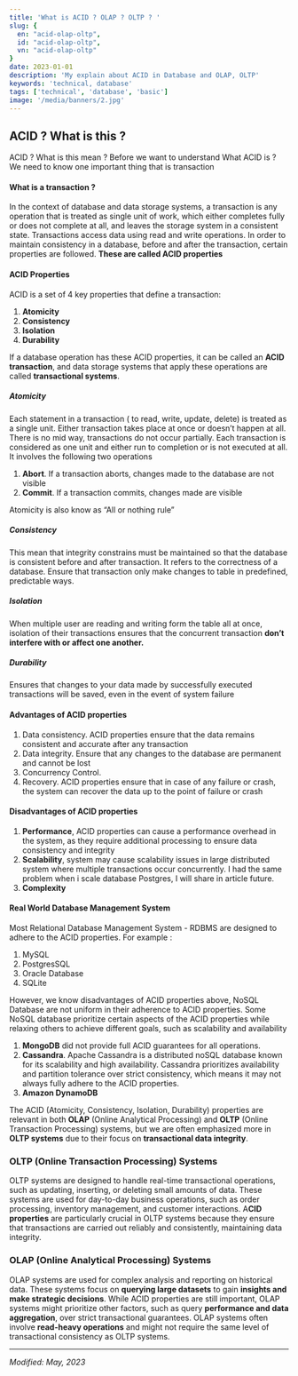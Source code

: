 ```yaml
---
title: 'What is ACID ? OLAP ? OLTP ? '
slug: {
  en: "acid-olap-oltp",
  id: "acid-olap-oltp",
  vn: "acid-olap-oltp"
}
date: 2023-01-01
description: 'My explain about ACID in Database and OLAP, OLTP'
keywords: 'technical, database'
tags: ['technical', 'database', 'basic']
image: '/media/banners/2.jpg'
---
```

## ACID ? What is this ?

ACID ? What is this mean ? Before we want to understand What ACID is ? We need to know one important thing that is transaction

#### What is a transaction ?

In the context of database and data storage systems, a transaction is any operation that is treated as single unit of work, which either completes fully or does not complete at all, and leaves the storage system in a consistent state. Transactions access data using read and write operations. In order to maintain consistency in a database, before and after the transaction, certain properties are followed. **These are called ACID properties**

#### ACID Properties

ACID is a set of 4 key properties that define a transaction:

1. **Atomicity**
2. **Consistency**
3. **Isolation**
4. **Durability**

If a database operation has these ACID properties, it can be called an **ACID transaction**, and data storage systems that apply these operations are called **transactional systems**.

##### Atomicity

Each statement in a transaction ( to read, write, update, delete) is treated as a single unit. Either transaction takes place at once or doesn’t happen at all. There is no mid way, transactions do not occur partially. Each transaction is considered as one unit and either run to completion or is not executed at all. It involves the following two operations

1. **Abort**. If a transaction aborts, changes made to the database are not visible
2. **Commit**. If a transaction commits, changes made are visible

Atomicity is also know as “All or nothing rule”

##### Consistency

This mean that integrity constrains must be maintained so that the database is consistent before and after transaction. It refers to the correctness of a database. Ensure that transaction only make changes to table in predefined, predictable ways.

##### Isolation

When multiple user are reading and writing form the table all at once, isolation of their transactions ensures that the concurrent transaction **don’t interfere with or affect one another.**

##### Durability

Ensures that changes to your data made by successfully executed transactions will be saved, even in the event of system failure

#### Advantages of ACID properties

1. Data consistency. ACID properties ensure that the data remains consistent and accurate after any transaction
2. Data integrity. Ensure that any changes to the database are permanent and cannot be lost
3. Concurrency Control.
4. Recovery. ACID properties ensure that in case of any failure or crash, the system can recover the data up to the point of failure or crash

#### Disadvantages of ACID properties

1. **Performance**, ACID properties can cause a performance overhead in the system, as they require additional processing to ensure data consistency and integrity
2. **Scalability**, system may cause scalability issues in large distributed system where multiple transactions occur concurrently. I had the same problem when i scale database Postgres, I will share in article future.
3. **Complexity**

#### Real World Database Management System

Most Relational Database Management System - RDBMS are designed to adhere to the ACID properties. For example :

1. MySQL
2. PostgresSQL
3. Oracle Database
4. SQLite

However, we know disadvantages of ACID properties above, NoSQL Database are not uniform in their adherence to ACID properties. Some NoSQL database prioritize certain aspects of the ACID properties while relaxing others to achieve different goals, such as scalability and availability

1. **MongoDB** did not provide full ACID guarantees for all operations.
2. **Cassandra**. Apache Cassandra is a distributed noSQL database known for its scalability and high availability. Cassandra prioritizes availability and partition tolerance over strict consistency, which means it may not always fully adhere to the ACID properties.
3. **Amazon DynamoDB**

The ACID (Atomicity, Consistency, Isolation, Durability) properties are relevant in both **OLAP** (Online Analytical Processing) and **OLTP** (Online Transaction Processing) systems, but we are often emphasized more in **OLTP systems** due to their focus on **transactional data integrity**.

### OLTP (Online Transaction Processing) Systems

OLTP systems are designed to handle real-time transactional operations, such as updating, inserting, or deleting small amounts of data. These systems are used for day-to-day business operations, such as order processing, inventory management, and customer interactions. A**CID properties** are particularly crucial in OLTP systems because they ensure that transactions are carried out reliably and consistently, maintaining data integrity.

### OLAP (Online Analytical Processing) Systems

OLAP systems are used for complex analysis and reporting on historical data. These systems focus on **querying large datasets** to gain **insights and make strategic decisions**. While ACID properties are still important, OLAP systems might prioritize other factors, such as query **performance and data aggregation**, over strict transactional guarantees. OLAP systems often involve **read-heavy operations** and might not require the same level of transactional consistency as OLTP systems.


---

*Modified: May, 2023*
